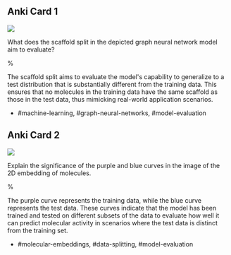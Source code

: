 ## Anki Card 1

![](https://cdn.mathpix.com/cropped/2024_05_28_bd3c909ee9f1652ddb8cg-1.jpg?height=590&width=891&top_left_y=1781&top_left_x=1065)

What does the scaffold split in the depicted graph neural network model aim to evaluate?

%

The scaffold split aims to evaluate the model's capability to generalize to a test distribution that is substantially different from the training data. This ensures that no molecules in the training data have the same scaffold as those in the test data, thus mimicking real-world application scenarios.

- #machine-learning, #graph-neural-networks, #model-evaluation

## Anki Card 2

![](https://cdn.mathpix.com/cropped/2024_05_28_bd3c909ee9f1652ddb8cg-1.jpg?height=590&width=891&top_left_y=1781&top_left_x=1065)

Explain the significance of the purple and blue curves in the image of the 2D embedding of molecules.

%

The purple curve represents the training data, while the blue curve represents the test data. These curves indicate that the model has been trained and tested on different subsets of the data to evaluate how well it can predict molecular activity in scenarios where the test data is distinct from the training set.

- #molecular-embeddings, #data-splitting, #model-evaluation